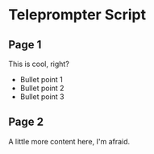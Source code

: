 # Teleprompter Script

## Page 1

This is cool, right?

* Bullet point 1
* Bullet point 2
* Bullet point 3

## Page 2

A little more content here, I'm afraid.
